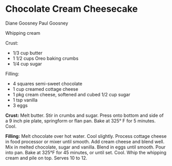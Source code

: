 # Chocolate Cream Cheesecake

Diane Goosney
Paul Goosney

Whipping cream

Crust:

- 1/3 cup butter
- 1 1/2 cups Oreo baking crumbs
- 1/4 cup sugar

Filling:

- 4 squares semi-sweet chocolate
- 1 cup creamed cottage cheese
- 1 pkg cream cheese, softened and cubed 1/2 cup sugar
- 1 tsp vanilla
- 3 eggs

**Crust:** Melt butter. Stir in crumbs and sugar. Press onto bottom and side of a 9 inch pie plate, springform or flan pan. Bake at 325° F for 5 minutes.
Cool.

**Filling:** Melt chocolate over hot water. Cool slightly. Process cottage cheese in food processor or mixer until smooth. Add cream cheese and blend well. Mix in melted chocolate, sugar and vanilla. Blend in eggs until smooth. Pour into pan. Bake at 325°F for 45 minutes, or until set. Cool.  Whip the whipping cream and pile on top. Serves 10 to 12.